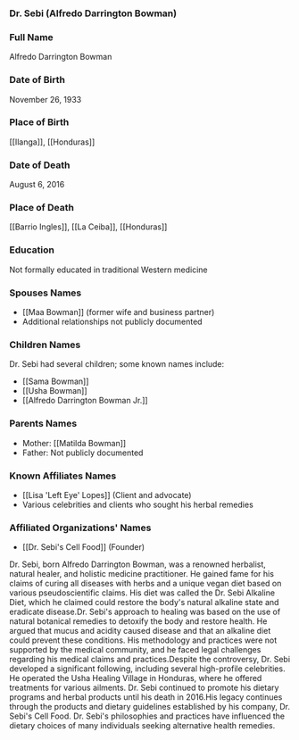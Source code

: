 ### Dr. Sebi (Alfredo Darrington Bowman)

### Full Name

Alfredo Darrington Bowman

### Date of Birth

November 26, 1933

### Place of Birth

[[Ilanga]], [[Honduras]]

### Date of Death

August 6, 2016

### Place of Death

[[Barrio Ingles]], [[La Ceiba]], [[Honduras]]

### Education

Not formally educated in traditional Western medicine

### Spouses Names

- [[Maa Bowman]] (former wife and business partner)
- Additional relationships not publicly documented

### Children Names

Dr. Sebi had several children; some known names include:

- [[Sama Bowman]]
- [[Usha Bowman]]
- [[Alfredo Darrington Bowman Jr.]]

### Parents Names

- Mother: [[Matilda Bowman]]
- Father: Not publicly documented

### Known Affiliates Names

- [[Lisa 'Left Eye' Lopes]] (Client and advocate)
- Various celebrities and clients who sought his herbal remedies

### Affiliated Organizations' Names

- [[Dr. Sebi's Cell Food]] (Founder)

Dr. Sebi, born Alfredo Darrington Bowman, was a renowned herbalist, natural healer, and holistic medicine practitioner. He gained fame for his claims of curing all diseases with herbs and a unique vegan diet based on various pseudoscientific claims. His diet was called the Dr. Sebi Alkaline Diet, which he claimed could restore the body's natural alkaline state and eradicate disease.Dr. Sebi's approach to healing was based on the use of natural botanical remedies to detoxify the body and restore health. He argued that mucus and acidity caused disease and that an alkaline diet could prevent these conditions. His methodology and practices were not supported by the medical community, and he faced legal challenges regarding his medical claims and practices.Despite the controversy, Dr. Sebi developed a significant following, including several high-profile celebrities. He operated the Usha Healing Village in Honduras, where he offered treatments for various ailments. Dr. Sebi continued to promote his dietary programs and herbal products until his death in 2016.His legacy continues through the products and dietary guidelines established by his company, Dr. Sebi's Cell Food. Dr. Sebi's philosophies and practices have influenced the dietary choices of many individuals seeking alternative health remedies.